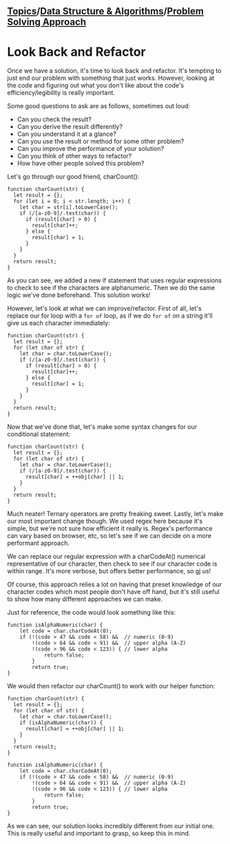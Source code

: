 ## [Topics](../../../topics.md)/[Data Structure & Algorithms](../index.md)/[Problem Solving Approach](./index.md)

# Look Back and Refactor

Once we have a solution, it's time to look back and refactor. It's tempting to just end our problem with something that just works. However, looking at the code and figuring out what you don't like about the code's efficiency/legibility is really important.

Some good questions to ask are as follows, sometimes out loud:

- Can you check the result?
- Can you derive the result differently?
- Can you understand it at a glance?
- Can you use the result or method for some other problem?
- Can you improve the performance of your solution?
- Can you think of other ways to refactor?
- How have other people solved this problem?

Let's go through our good friend, charCount():

```
function charCount(str) {
  let result = {};
  for (let i = 0; i < str.length; i++) {
    let char = str[i].toLowerCase();
    if (/[a-z0-9]/.test(char)) {
      if (result[char] > 0) {
        result[char]++;
      } else {
        result[char] = 1;
      }
    }
  }
  return result;
}
```

As you can see, we added a new if statement that uses regular expressions to check to see if the characters are alphanumeric. Then we do the same logic we've done beforehand. This solution works!

However, let's look at what we can improve/refactor. First of all, let's replace our for loop with a `for of` loop, as if we do `for of` on a string it'll give us each character immediately:

```
function charCount(str) {
  let result = {};
  for (let char of str) {
    let char = char.toLowerCase();
    if (/[a-z0-9]/.test(char)) {
      if (result[char] > 0) {
        result[char]++;
      } else {
        result[char] = 1;
      }
    }
  }
  return result;
}
```

Now that we've done that, let's make some syntax changes for our conditional statement:

```
function charCount(str) {
  let result = {};
  for (let char of str) {
    let char = char.toLowerCase();
    if (/[a-z0-9]/.test(char)) {
      result[char] = ++obj[char] || 1;
    }
  }
  return result;
}
```

Much neater! Ternary operators are pretty freaking sweet. Lastly, let's make our most important change though. We used regex here because it's simple, but we're not sure how efficient it really is. Regex's performance can vary based on browser, etc, so let's see if we can decide on a more performant approach.

We can replace our regular expression with a charCodeAt() numerical representative of our character, then check to see if our character code is within range. It's more verbose, but offers better performance, so gj us!

Of course, this approach relies a lot on having that preset knowledge of our character codes which most people don't have off hand, but it's still useful to show how many different approaches we can make.

Just for reference, the code would look something like this:

```
function isAlphaNumeric(char) {
    let code = char.charCodeAt(0);
    if (!(code > 47 && code < 58) &&  // numeric (0-9)
        !(code > 64 && code < 91) &&  // upper alpha (A-Z)
        !(code > 96 && code < 123)) { // lower alpha
            return false;
        }
        return true;
}
```

We would then refactor our charCount() to work with our helper function:

```
function charCount(str) {
  let result = {};
  for (let char of str) {
    let char = char.toLowerCase();
    if (isAlphaNumeric(char)) {
      result[char] = ++obj[char] || 1;
    }
  }
  return result;
}

function isAlphaNumeric(char) {
    let code = char.charCodeAt(0);
    if (!(code > 47 && code < 58) &&  // numeric (0-9)
        !(code > 64 && code < 91) &&  // upper alpha (A-Z)
        !(code > 96 && code < 123)) { // lower alpha
            return false;
        }
        return true;
}
```

As we can see, our solution looks incredibly different from our initial one. This is really useful and important to grasp, so keep this in mind.

